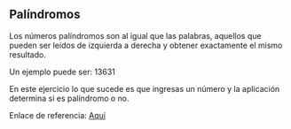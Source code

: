 ## Palíndromos

Los números palíndromos son al igual que las palabras, aquellos que pueden ser leídos de izquierda a derecha y obtener exactamente el mismo resultado.

Un ejemplo puede ser: 13631

En este ejercicio lo que sucede es que ingresas un número y la aplicación determina si es palíndromo o no.

Enlace de referencia: [Aquí](https://culturacientifica.com/2019/04/17/el-secreto-de-los-numeros-que-no-querian-ser-simetricos/)